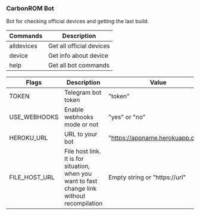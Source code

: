 ### CarbonROM Bot

Bot for checking official devices and getting the last build.

| Commands   | Description              |
| ---------- | ------------------------ |
| alldevices | Get all official devices |
| device     | Get info about device    |
| help       | Get all bot commands     |

| Flags         | Description                                                                                  | Value                            |
| ------------- | -------------------------------------------------------------------------------------------- | -------------------------------- |
| TOKEN         | Telegram bot token                                                                           | "token"                          |
| USE_WEBHOOKS  | Enable webhooks mode or not                                                                  | "yes" or "no"                    |
| HEROKU_URL    | URL to your bot                                                                              | "https://appname.herokuapp.com/" |
| FILE_HOST_URL | File host link. It is for situation, when you want to fast change link without recompilation | Empty string or "https://url"    |

